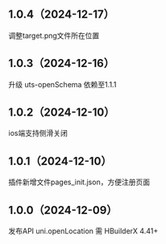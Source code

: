## 1.0.4（2024-12-17）
调整target.png文件所在位置
## 1.0.3（2024-12-16）
升级 uts-openSchema 依赖至1.1.1
## 1.0.2（2024-12-10）
ios端支持侧滑关闭
## 1.0.1（2024-12-10）
插件新增文件pages_init.json，方便注册页面
## 1.0.0（2024-12-09）
发布API uni.openLocation 需 HBuilderX 4.41+
